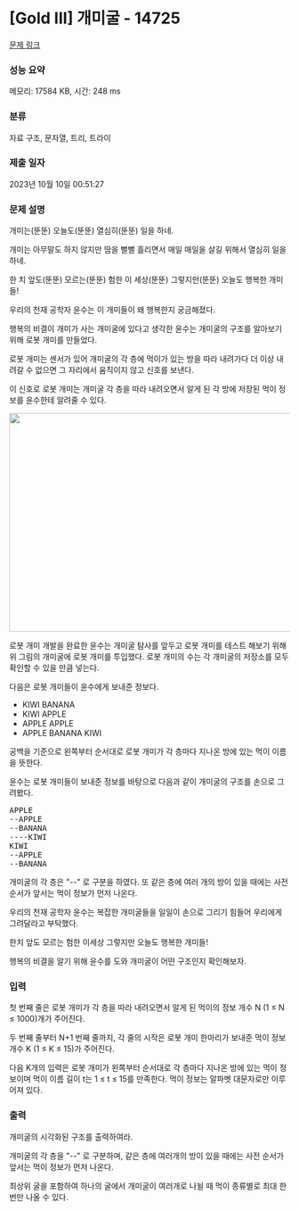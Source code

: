 # [Gold III] 개미굴 - 14725 

[문제 링크](https://www.acmicpc.net/problem/14725) 

### 성능 요약

메모리: 17584 KB, 시간: 248 ms

### 분류

자료 구조, 문자열, 트리, 트라이

### 제출 일자

2023년 10월 10일 00:51:27

### 문제 설명

<p dir="ltr">개미는(뚠뚠) 오늘도(뚠뚠) 열심히(뚠뚠) 일을 하네.</p>

<p dir="ltr">개미는 아무말도 하지 않지만 땀을 뻘뻘 흘리면서 매일 매일을 살길 위해서 열심히 일을 하네.</p>

<p dir="ltr">한 치 앞도(뚠뚠) 모르는(뚠뚠) 험한 이 세상(뚠뚠) 그렇지만(뚠뚠) 오늘도 행복한 개미들!</p>

<p dir="ltr">우리의 천재 공학자 윤수는 이 개미들이 왜 행복한지 궁금해졌다.</p>

<p dir="ltr">행복의 비결이 개미가 사는 개미굴에 있다고 생각한 윤수는 개미굴의 구조를 알아보기 위해 로봇 개미를 만들었다.</p>

<p dir="ltr">로봇 개미는 센서가 있어 개미굴의 각 층에 먹이가 있는 방을 따라 내려가다 더 이상 내려갈 수 없으면 그 자리에서 움직이지 않고 신호를 보낸다.</p>

<p dir="ltr">이 신호로 로봇 개미는 개미굴 각 층을 따라 내려오면서 알게 된 각 방에 저장된 먹이 정보를 윤수한테 알려줄 수 있다.</p>

<p dir="ltr" style="text-align: center;"><img alt="" src="https://onlinejudgeimages.s3-ap-northeast-1.amazonaws.com/problem/14725/1.png" style="height:392px; width:751px"></p>

<p dir="ltr">로봇 개미 개발을 완료한 윤수는 개미굴 탐사를 앞두고 로봇 개미를 테스트 해보기 위해 위 그림의 개미굴에 로봇 개미를 투입했다. 로봇 개미의 수는 각 개미굴의 저장소를 모두 확인할 수 있을 만큼 넣는다.</p>

<p dir="ltr">다음은 로봇 개미들이 윤수에게 보내준 정보다.</p>

<ul>
	<li>KIWI BANANA</li>
	<li>KIWI APPLE</li>
	<li>APPLE APPLE</li>
	<li>APPLE BANANA KIWI</li>
</ul>

<p dir="ltr">공백을 기준으로 왼쪽부터 순서대로 로봇 개미가 각 층마다 지나온 방에 있는 먹이 이름을 뜻한다.</p>

<p dir="ltr">윤수는 로봇 개미들이 보내준 정보를 바탕으로 다음과 같이 개미굴의 구조를 손으로 그려봤다.</p>

<pre>APPLE
--APPLE
--BANANA
----KIWI
KIWI
--APPLE
--BANANA
</pre>

<p dir="ltr">개미굴의 각 층은 "--" 로 구분을 하였다. 또 같은 층에 여러 개의 방이 있을 때에는 사전 순서가 앞서는 먹이 정보가 먼저 나온다.</p>

<p dir="ltr">우리의 천재 공학자 윤수는 복잡한 개미굴들을 일일이 손으로 그리기 힘들어 우리에게 그려달라고 부탁했다.</p>

<p dir="ltr">한치 앞도 모르는 험한 이세상 그렇지만 오늘도 행복한 개미들!</p>

<p dir="ltr">행복의 비결을 알기 위해 윤수를 도와 개미굴이 어떤 구조인지 확인해보자.</p>

### 입력 

 <p dir="ltr">첫 번째 줄은 로봇 개미가 각 층을 따라 내려오면서 알게 된 먹이의 정보 개수 N (1 ≤ N ≤ 1000)개가 주어진다.</p>

<p dir="ltr">두 번째 줄부터 N+1 번째 줄까지, 각 줄의 시작은 로봇 개미 한마리가 보내준 먹이 정보 개수 K (1 ≤ K ≤ 15)가 주어진다.</p>

<p dir="ltr">다음 K개의 입력은 로봇 개미가 왼쪽부터 순서대로 각 층마다 지나온 방에 있는 먹이 정보이며 먹이 이름 길이 t는 1 ≤ t ≤ 15를 만족한다. 먹이 정보는 알파벳 대문자로만 이루어져 있다.</p>

### 출력 

 <p dir="ltr">개미굴의 시각화된 구조를 출력하여라.</p>

<p dir="ltr">개미굴의 각 층을 "--" 로 구분하며, 같은 층에 여러개의 방이 있을 때에는 사전 순서가 앞서는 먹이 정보가 먼저 나온다.</p>

<p dir="ltr">최상위 굴을 포함하여 하나의 굴에서 개미굴이 여러개로 나뉠 때 먹이 종류별로 최대 한 번만 나올 수 있다.</p>

